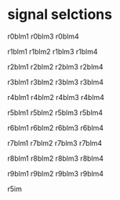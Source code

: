 # signal selctions
<!-- R0...R9 -->
<!-- BLM_SUM,  -->
<!-- BLM_SUM-(R1,R2) -->
<!-- CLEAR ALL -->
<!-- UNIT SELECTION-  DROP DOWN -->
<!-- N- slider -->
<!-- TIME INTERVAL (MIN..MAX) -->


r0blm1
r0blm3
r0blm4

r1blm1
r1blm2
r1blm3
r1blm4

r2blm1
r2blm2
r2blm3
r2blm4

r3blm1
r3blm2
r3blm3
r3blm4

r4blm1
r4blm2
r4blm3
r4blm4

r5blm1
r5blm2
r5blm3
r5blm4

r6blm1
r6blm2
r6blm3
r6blm4

r7blm1
r7blm2
r7blm3
r7blm4

r8blm1
r8blm2
r8blm3
r8blm4

r9blm1
r9blm2
r9blm3
r9blm4

r5im
